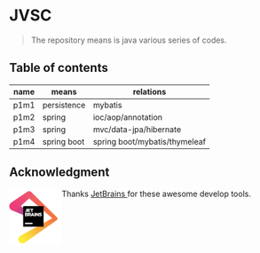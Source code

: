 # JVSC

> The repository means is java various series of codes.

## Table of contents

| name | means       | relations                     |
| ---- | ----------- | ----------------------------- |
| p1m1 | persistence | mybatis                       |
| p1m2 | spring      | ioc/aop/annotation            |
| p1m3 | spring      | mvc/data-jpa/hibernate        |
| p1m4 | spring boot | spring boot/mybatis/thymeleaf |

## Acknowledgment



<img src="./misc/asset/jetbrains.png" alt="jetbrains" style="zoom: 10%;" align="left"/>

Thanks [JetBrains ](https://www.jetbrains.com/?from=https://github.com/wanghaocun/jvsc) for these awesome develop tools.

